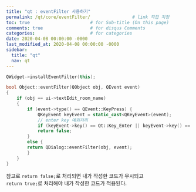 ```yaml
---
title: "qt : eventFilter 사용하기"
permalink: /qt/core/eventFilter/                # link 직접 지정
toc: true                       # for Sub-title (On this page)
comments: true                  # for disqus Comments
categories:                     # for categories
date: 2020-04-08 00:00:00 -0000
last_modified_at: 2020-04-08 00:00:00 -0000
sidebar:
  title: "qt"
  nav: qt
---
```


```cpp
QWidget->installEventFilter(this);
```

```cpp
bool Object::eventFilter(QObject obj, QEvent event)
{
    if (obj == ui->textEdit_room_name)
    {
        if (event->type() == QEvent::KeyPress) {
            QKeyEvent keyEvent = static_cast<QKeyEvent>(event);
            // enter key 예외처리
            if (keyEvent->key() == Qt::Key_Enter || keyEvent->key() == Qt::Key_Return) return true;	
            return false;
        } 
        else {
        return QDialog::eventFilter(obj, event);
        }
    }
}
```

참고로 `return false;`로 처리되면 내가 작성한 코드가 무시되고<br>
`return true;`로 처리해야 내가 작성한 코드가 적용된다.<br>